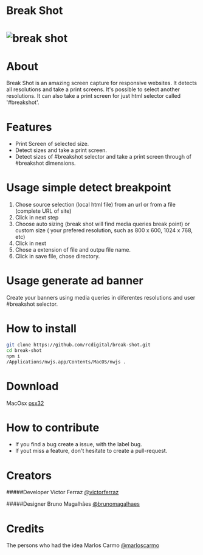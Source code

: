 # Break Shot
# ![break shot](http://i.imgur.com/pz4yf10.jpg?1)

# About
Break Shot is an amazing screen capture for responsive websites. It detects all resolutions and take a print screens.
It's possible to select another resolutions. 
It can also take a print screen for just html selector called '#breakshot'.

# Features
- Print Screen of selected size.
- Detect sizes and take a print screen.
- Detect sizes of #breakshot selector and take a print screen through of #breakshot dimensions. 


# Usage simple detect breakpoint
1. Chose source selection (local html file) from an url or from a file (complete URL of site)
2. Click in next step
3. Choose auto sizing (break shot will find media queries break point) or custom size ( your prefered resolution, such as 800 x 600, 1024 x 768, etc)
4. Click in next
5. Chose a extension of file and outpu file name.
6. Click in save file, chose directory.

# Usage generate ad banner
Create your banners using media queries in diferentes resolutions and user #breakshot selector. 

# How to install
```bash
git clone https://github.com/rcdigital/break-shot.git
cd break-shot
npm i
/Applications/nwjs.app/Contents/MacOS/nwjs . 

```

# Download
MacOsx [osx32](https://github.com/rcdigital/break-shot/releases/download/1.0/break-shot-osx32.zip) 

# How to  contribute
- If you find a bug create a issue, with the label bug.
- If yout miss a feature, don't hesitate to create a pull-request. 


# Creators 
#####Developer
Victor Ferraz [@victorferraz](https://github.com/victorferraz)

#####Designer
Bruno Magalhães [@brunomagalhaes](https://www.facebook.com/BrunodeMagalhaes?fref=ts)

# Credits 
The persons who had the idea
Marlos Carmo [@marloscarmo](https://github.com/marloscarmo)
